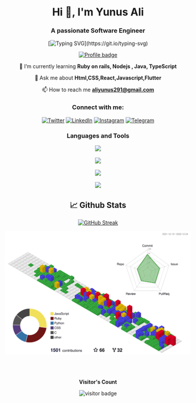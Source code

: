 
<div align="center">
<h1 align="center">Hi 👋, I'm Yunus Ali</h1>
<h3 align="center">A passionate Software Engineer</h3>

[![Typing SVG](https://readme-typing-svg.herokuapp.com?font=Poppins&color=0074C392&center=true&lines=I+'m+A+Software+Engineer;A+student+%2C+Blockchain+enthusiast;And+a+mentor.;Nice+to+meet+you.)](https://git.io/typing-svg)

[![Profile badge](https://www.codewars.com/users/iamyunusali/badges/large)](https://www.codewars.com/users/iamyunusali)


🌱 I’m currently learning **Ruby on rails, Nodejs , Java, TypeScript**

💬 Ask me about **Html,CSS,React,Javascript,Flutter**

📫 How to reach me **aliyunus291@gmail.com**

<div align="center">
<h3>Connect with me:</h3>
<p>

[![Twitter][1.2]][1] [![LinkedIn][2.2]][2] [![Instagram][3.2]][3] [![Telegram][4.2]][4]

[1.2]: https://s4.uupload.ir/files/twitter_prkb.png
[2.2]: https://s4.uupload.ir/files/linkedin_amwn.png
[3.2]: https://s4.uupload.ir/files/instagram_6djz.png
[4.2]: https://s4.uupload.ir/files/telegram_q47u.png

[1]: https://twitter.com/iamyunusali
[2]: https://www.linkedin.com/in/iamyunusali/
[3]: https://www.instagram.com/iamyunusali
[4]: https://telegram.me/iamyunus


<h3>Languages and Tools</h3>
<p align="center">
  <a>
    <img src="https://skillicons.dev/icons?i=js,ts,ruby,py,java,dart,react,redux,vue,html,css,bootstrap,tailwind,nextjs,flutter" />
  </a>
</p>

<p align="center">
  <a >
    <img src="https://skillicons.dev/icons?i=webpack,vercel,postgres,mongodb,supabase,kubernetes,docker,rails,nodejs," />
  </a>
</p>

<p align="center">
  <a>
    <img src="https://skillicons.dev/icons?i=blender,figma,ai,xd,pr,ps,ae" />
  </a>
</p>
<p align="center">
  <a>
    <img src="https://skillicons.dev/icons?i=git,vscode,bash,linux" />
  </a>
</p>


</div>

## 📈 Github Stats

[![GitHub Streak](http://github-readme-streak-stats.herokuapp.com?user=iamyunusali&theme=gruvbox&background=003559&ring=FFFFFF&fire=FFFFFF&currStreakNum=9F9F9F&dates=9F9F9F&sideNums=9F9F9F&currStreakLabel=9F9F9F&sideLabels=9F9F9F)](https://git.io/streak-stats)

![](./profile-3d-contrib/profile-gitblock.svg)

<br>
<br>
<p align="center"><b>Visitor's Count</b></p>
<p align="center"><img src="https://profile-counter.glitch.me/iamyunusali/count.svg" alt="visitor badge"/></p>
